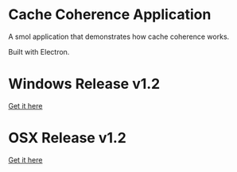 # Cache Coherence Application
A smol application that demonstrates how cache coherence works.

Built with Electron. 

# Windows Release v1.2
 [Get it here](https://github.com/notACoder69/Cache-Coherence-Application/releases/tag/v1.2)


# OSX Release v1.2
 [Get it here](https://github.com/notACoder69/Cache-Coherence-Application/releases/tag/v1.2-darwin)
